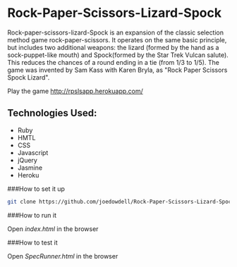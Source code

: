 Rock-Paper-Scissors-Lizard-Spock
================================

Rock-paper-scissors-lizard-Spock is an expansion of the classic selection method game rock-paper-scissors. It operates on the same basic principle, but includes two additional weapons: the lizard (formed by the hand as a sock-puppet-like mouth) and Spock(formed by the Star Trek Vulcan salute). This reduces the chances of a round ending in a tie (from 1/3 to 1/5). The game was invented by Sam Kass with Karen Bryla, as "Rock Paper Scissors Spock Lizard".

Play the game
http://rpslsapp.herokuapp.com/


## Technologies Used:

  + Ruby
  + HMTL
  + CSS
  + Javascript
  + jQuery
  + Jasmine
  + Heroku

###How to set it up

```sh
git clone https://github.com/joedowdell/Rock-Paper-Scissors-Lizard-Spock.git
```

###How to run it

Open _index.html_ in the browser

###How to test it

Open _SpecRunner.html_ in the browser
